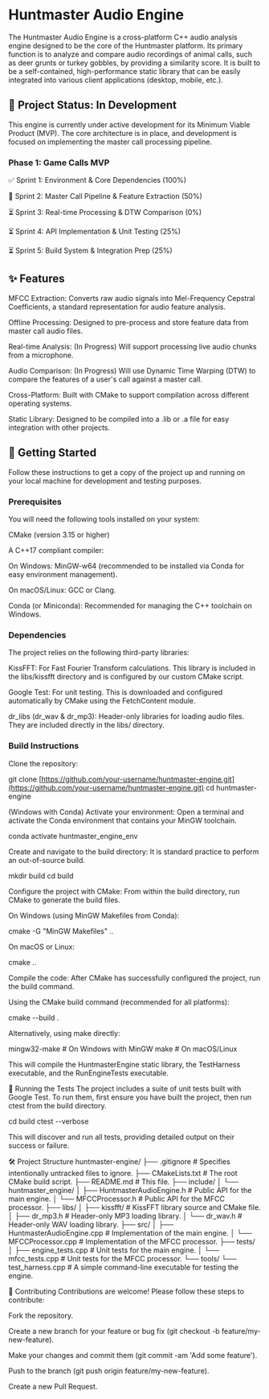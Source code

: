 # Huntmaster Audio Engine

The Huntmaster Audio Engine is a cross-platform C++ audio analysis engine designed to be the core of the Huntmaster platform. Its primary function is to analyze and compare audio recordings of animal calls, such as deer grunts or turkey gobbles, by providing a similarity score. It is built to be a self-contained, high-performance static library that can be easily integrated into various client applications (desktop, mobile, etc.).

## 🚧 Project Status: In Development

This engine is currently under active development for its Minimum Viable Product (MVP). The core architecture is in place, and development is focused on implementing the master call processing pipeline.

### Phase 1: Game Calls MVP

✅ Sprint 1: Environment & Core Dependencies (100%)

🚧 Sprint 2: Master Call Pipeline & Feature Extraction (50%)

⏳ Sprint 3: Real-time Processing & DTW Comparison (0%)

⏳ Sprint 4: API Implementation & Unit Testing (25%)

⏳ Sprint 5: Build System & Integration Prep (25%)

## ✨ Features

MFCC Extraction: Converts raw audio signals into Mel-Frequency Cepstral Coefficients, a standard representation for audio feature analysis.

Offline Processing: Designed to pre-process and store feature data from master call audio files.

Real-time Analysis: (In Progress) Will support processing live audio chunks from a microphone.

Audio Comparison: (In Progress) Will use Dynamic Time Warping (DTW) to compare the features of a user's call against a master call.

Cross-Platform: Built with CMake to support compilation across different operating systems.

Static Library: Designed to be compiled into a .lib or .a file for easy integration with other projects.

## 🚀 Getting Started

Follow these instructions to get a copy of the project up and running on your local machine for development and testing purposes.

### Prerequisites

You will need the following tools installed on your system:

CMake (version 3.15 or higher)

A C++17 compliant compiler:

On Windows: MinGW-w64 (recommended to be installed via Conda for easy environment management).

On macOS/Linux: GCC or Clang.

Conda (or Miniconda): Recommended for managing the C++ toolchain on Windows.

### Dependencies

The project relies on the following third-party libraries:

KissFFT: For Fast Fourier Transform calculations. This library is included in the libs/kissfft directory and is configured by our custom CMake script.

Google Test: For unit testing. This is downloaded and configured automatically by CMake using the FetchContent module.

dr_libs (dr_wav & dr_mp3): Header-only libraries for loading audio files. They are included directly in the libs/ directory.

### Build Instructions

Clone the repository:

git clone [https://github.com/your-username/huntmaster-engine.git](https://github.com/your-username/huntmaster-engine.git)
cd huntmaster-engine

(Windows with Conda) Activate your environment:
Open a terminal and activate the Conda environment that contains your MinGW toolchain.

conda activate huntmaster_engine_env

Create and navigate to the build directory:
It is standard practice to perform an out-of-source build.

mkdir build
cd build

Configure the project with CMake:
From within the build directory, run CMake to generate the build files.

On Windows (using MinGW Makefiles from Conda):

cmake -G "MinGW Makefiles" ..

On macOS or Linux:

cmake ..

Compile the code:
After CMake has successfully configured the project, run the build command.

Using the CMake build command (recommended for all platforms):

cmake --build .

Alternatively, using make directly:

mingw32-make # On Windows with MinGW
make # On macOS/Linux

This will compile the HuntmasterEngine static library, the TestHarness executable, and the RunEngineTests executable.

🧪 Running the Tests
The project includes a suite of unit tests built with Google Test. To run them, first ensure you have built the project, then run ctest from the build directory.

cd build
ctest --verbose

This will discover and run all tests, providing detailed output on their success or failure.

🛠️ Project Structure
huntmaster-engine/
├── .gitignore # Specifies intentionally untracked files to ignore.
├── CMakeLists.txt # The root CMake build script.
├── README.md # This file.
├── include/
│ └── huntmaster_engine/
│ ├── HuntmasterAudioEngine.h # Public API for the main engine.
│ └── MFCCProcessor.h # Public API for the MFCC processor.
├── libs/
│ ├── kissfft/ # KissFFT library source and CMake file.
│ ├── dr_mp3.h # Header-only MP3 loading library.
│ └── dr_wav.h # Header-only WAV loading library.
├── src/
│ ├── HuntmasterAudioEngine.cpp # Implementation of the main engine.
│ └── MFCCProcessor.cpp # Implementation of the MFCC processor.
├── tests/
│ ├── engine_tests.cpp # Unit tests for the main engine.
│ └── mfcc_tests.cpp # Unit tests for the MFCC processor.
└── tools/
└── test_harness.cpp # A simple command-line executable for testing the engine.

🤝 Contributing
Contributions are welcome! Please follow these steps to contribute:

Fork the repository.

Create a new branch for your feature or bug fix (git checkout -b feature/my-new-feature).

Make your changes and commit them (git commit -am 'Add some feature').

Push to the branch (git push origin feature/my-new-feature).

Create a new Pull Request.
